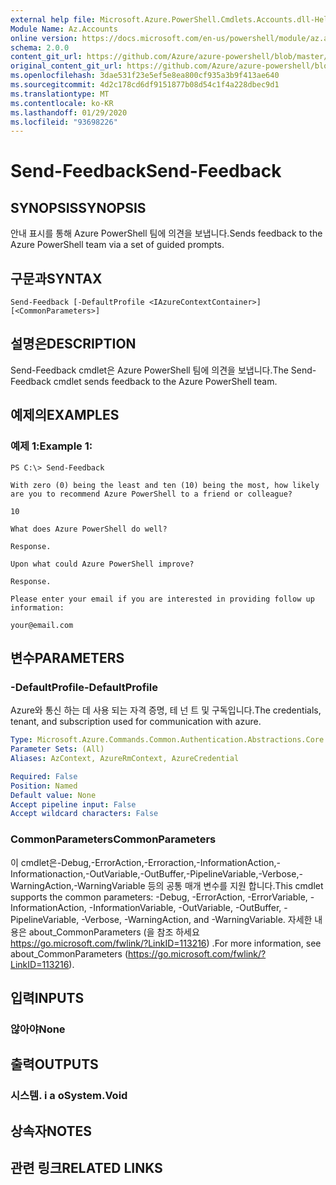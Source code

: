 ```yaml
---
external help file: Microsoft.Azure.PowerShell.Cmdlets.Accounts.dll-Help.xml
Module Name: Az.Accounts
online version: https://docs.microsoft.com/en-us/powershell/module/az.accounts/send-feedback
schema: 2.0.0
content_git_url: https://github.com/Azure/azure-powershell/blob/master/src/Accounts/Accounts/help/Send-Feedback.md
original_content_git_url: https://github.com/Azure/azure-powershell/blob/master/src/Accounts/Accounts/help/Send-Feedback.md
ms.openlocfilehash: 3dae531f23e5ef5e8ea800cf935a3b9f413ae640
ms.sourcegitcommit: 4d2c178cd6df9151877b08d54c1f4a228dbec9d1
ms.translationtype: MT
ms.contentlocale: ko-KR
ms.lasthandoff: 01/29/2020
ms.locfileid: "93698226"
---
```

# <span data-ttu-id="f20de-101">Send-Feedback</span><span class="sxs-lookup"><span data-stu-id="f20de-101">Send-Feedback</span></span>

## <span data-ttu-id="f20de-102">SYNOPSIS</span><span class="sxs-lookup"><span data-stu-id="f20de-102">SYNOPSIS</span></span>
<span data-ttu-id="f20de-103">안내 표시를 통해 Azure PowerShell 팀에 의견을 보냅니다.</span><span class="sxs-lookup"><span data-stu-id="f20de-103">Sends feedback to the Azure PowerShell team via a set of guided prompts.</span></span>

## <span data-ttu-id="f20de-104">구문과</span><span class="sxs-lookup"><span data-stu-id="f20de-104">SYNTAX</span></span>

```
Send-Feedback [-DefaultProfile <IAzureContextContainer>] [<CommonParameters>]
```

## <span data-ttu-id="f20de-105">설명은</span><span class="sxs-lookup"><span data-stu-id="f20de-105">DESCRIPTION</span></span>
<span data-ttu-id="f20de-106">Send-Feedback cmdlet은 Azure PowerShell 팀에 의견을 보냅니다.</span><span class="sxs-lookup"><span data-stu-id="f20de-106">The Send-Feedback cmdlet sends feedback to the Azure PowerShell team.</span></span>

## <span data-ttu-id="f20de-107">예제의</span><span class="sxs-lookup"><span data-stu-id="f20de-107">EXAMPLES</span></span>

### <span data-ttu-id="f20de-108">예제 1:</span><span class="sxs-lookup"><span data-stu-id="f20de-108">Example 1:</span></span>
```
PS C:\> Send-Feedback

With zero (0) being the least and ten (10) being the most, how likely are you to recommend Azure PowerShell to a friend or colleague?

10

What does Azure PowerShell do well?

Response.

Upon what could Azure PowerShell improve?

Response.

Please enter your email if you are interested in providing follow up information:

your@email.com
```

## <span data-ttu-id="f20de-109">변수</span><span class="sxs-lookup"><span data-stu-id="f20de-109">PARAMETERS</span></span>

### <span data-ttu-id="f20de-110">-DefaultProfile</span><span class="sxs-lookup"><span data-stu-id="f20de-110">-DefaultProfile</span></span>
<span data-ttu-id="f20de-111">Azure와 통신 하는 데 사용 되는 자격 증명, 테 넌 트 및 구독입니다.</span><span class="sxs-lookup"><span data-stu-id="f20de-111">The credentials, tenant, and subscription used for communication with azure.</span></span>

```yaml
Type: Microsoft.Azure.Commands.Common.Authentication.Abstractions.Core.IAzureContextContainer
Parameter Sets: (All)
Aliases: AzContext, AzureRmContext, AzureCredential

Required: False
Position: Named
Default value: None
Accept pipeline input: False
Accept wildcard characters: False
```

### <span data-ttu-id="f20de-112">CommonParameters</span><span class="sxs-lookup"><span data-stu-id="f20de-112">CommonParameters</span></span>
<span data-ttu-id="f20de-113">이 cmdlet은-Debug,-ErrorAction,-Erroraction,-InformationAction,-Informationaction,-OutVariable,-OutBuffer,-PipelineVariable,-Verbose,-WarningAction,-WarningVariable 등의 공통 매개 변수를 지원 합니다.</span><span class="sxs-lookup"><span data-stu-id="f20de-113">This cmdlet supports the common parameters: -Debug, -ErrorAction, -ErrorVariable, -InformationAction, -InformationVariable, -OutVariable, -OutBuffer, -PipelineVariable, -Verbose, -WarningAction, and -WarningVariable.</span></span> <span data-ttu-id="f20de-114">자세한 내용은 about_CommonParameters (을 참조 하세요 https://go.microsoft.com/fwlink/?LinkID=113216) .</span><span class="sxs-lookup"><span data-stu-id="f20de-114">For more information, see about_CommonParameters (https://go.microsoft.com/fwlink/?LinkID=113216).</span></span>

## <span data-ttu-id="f20de-115">입력</span><span class="sxs-lookup"><span data-stu-id="f20de-115">INPUTS</span></span>

### <span data-ttu-id="f20de-116">않아야</span><span class="sxs-lookup"><span data-stu-id="f20de-116">None</span></span>

## <span data-ttu-id="f20de-117">출력</span><span class="sxs-lookup"><span data-stu-id="f20de-117">OUTPUTS</span></span>

### <span data-ttu-id="f20de-118">시스템. i a o</span><span class="sxs-lookup"><span data-stu-id="f20de-118">System.Void</span></span>

## <span data-ttu-id="f20de-119">상속자</span><span class="sxs-lookup"><span data-stu-id="f20de-119">NOTES</span></span>

## <span data-ttu-id="f20de-120">관련 링크</span><span class="sxs-lookup"><span data-stu-id="f20de-120">RELATED LINKS</span></span>

